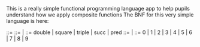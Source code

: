 This is a really simple functional programming language app to help pupils understand how we apply composite functions
The BNF for this very simple language is here:

<apply>   ::= <combine> <number>
<combine> ::= <function> | <combine> <function>
<function> ::= double | square | triple | succ | pred
<number>   ::= <digit>  | <number><digit>
<digit>    ::= 0 | 1 | 2 | 3 | 4 | 5 | 6 | 7 | 8 | 9
